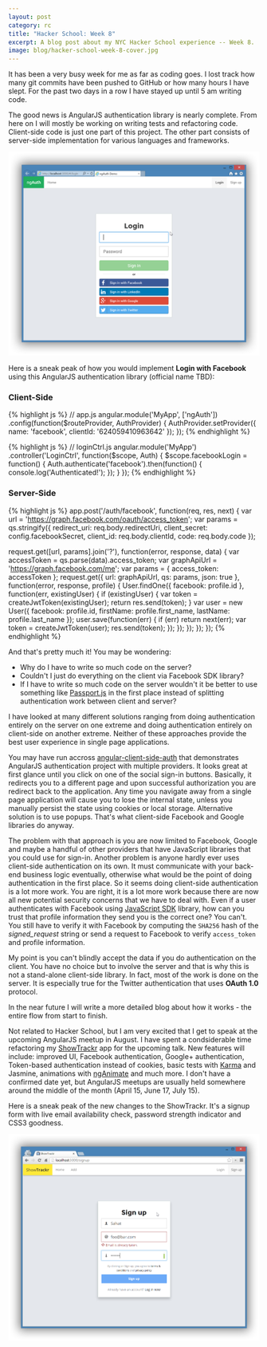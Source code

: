 ```yaml
---
layout: post
category: rc
title: "Hacker School: Week 8"
excerpt: A blog post about my NYC Hacker School experience -- Week 8.
image: blog/hacker-school-week-8-cover.jpg
---
```


It has been a very busy week for me as far as coding goes. I lost track how many
git commits have been pushed to GitHub or how many hours I have slept. For the
past two days in a row I have stayed up until 5 am writing code.

The good news is AngularJS authentication library is nearly complete. From here
on I will mostly be working on writing tests and refactoring code. Client-side
code is just one part of this project. The other part consists of server-side
implementation for various languages and frameworks.

![](/images/blog/hacker-school-week-8-1.png)

Here is a sneak peak of how you would implement **Login with Facebook** using
this AngularJS authentication library (official name TBD):

### Client-Side

{% highlight js %}
// app.js
angular.module('MyApp', ['ngAuth'])
  .config(function($routeProvider, AuthProvider) {
    AuthProvider.setProvider({
      name: 'facebook',
      clientId: '624059410963642'
    });
  });
{% endhighlight %}

{% highlight js %}
// loginCtrl.js
angular.module('MyApp')
  .controller('LoginCtrl', function($scope, Auth) {
    $scope.facebookLogin = function() {
      Auth.authenticate('facebook').then(function() {
        console.log('Authenticated!');
      });
    }
  });
{% endhighlight %}

### Server-Side

{% highlight js %}
app.post('/auth/facebook', function(req, res, next) {
  var url = 'https://graph.facebook.com/oauth/access_token';
  var params = qs.stringify({
    redirect_uri: req.body.redirectUri,
    client_secret: config.facebookSecret,
    client_id: req.body.clientId,
    code: req.body.code
  });

  request.get([url, params].join('?'), function(error, response, data) {
    var accessToken = qs.parse(data).access_token;
    var graphApiUrl = 'https://graph.facebook.com/me';
    var params = {
      access_token: accessToken
    };
    request.get({
      url: graphApiUrl,
      qs: params,
      json: true
    }, function(error, response, profile) {
      User.findOne({ facebook: profile.id }, function(err, existingUser) {
        if (existingUser) {
          var token = createJwtToken(existingUser);
          return res.send(token);
        }
        var user = new User({
          facebook: profile.id,
          firstName: profile.first_name,
          lastName: profile.last_name
        });
        user.save(function(err) {
          if (err) return next(err);
          var token = createJwtToken(user);
          res.send(token);
        });
      });
    });
  });
});
{% endhighlight %}

And that's pretty much it! You may be wondering:

- Why do I have to write so much code on the server?
- Couldn't I just do everything on the client via Facebook SDK library?
- If I have to write so much code on the server wouldn't it be better to
use something like [Passport.js](http://passportjs.org) in the first place
instead of splitting authentication work between client and server?

I have looked at many different solutions ranging from doing authentication
entirely on the server on one extreme and doing authentication entirely on
client-side on another extreme. Neither of these approaches provide the best
user experience in single page applications.

You may have run accross [angular-client-side-auth](http://angular-client-side-auth.herokuapp.com)
that demonstrates AngularJS authentication project with multiple providers. It
looks great at first glance until you click on one of the social sign-in
buttons. Basically, it redirects you to a different page and upon successful
authorization you are redirect back to the application. Any time you navigate
away from a single page application will cause you to lose the internal state,
unless you manually persist the state using cookies or local storage. Alternative
solution is to use popups. That's what client-side Facebook and Google libraries
do anyway.

The problem with that approach is you are now limited to Facebook, Google and
maybe a handful of other providers that have JavaScript libraries that you could
use for sign-in. Another problem is anyone hardly ever uses client-side authentication
on its own. It must communicate with your back-end business logic eventually,
otherwise what would be the point of doing authentication in the first place.
So it seems doing client-side authentication is a lot more work. You are right,
it is a lot more work because there are now all new potential security concerns
that we have to deal with. Even if a user authenticates with Facebook using
[JavaScript SDK](https://developers.facebook.com/docs/javascript) library, how
can you trust that profile information they send you is the correct one? You can't.
You still have to verify it with Facebook by computing the `SHA256` hash of the
*signed_request* string or send a request to Facebook to verify `access_token` and
profile information.

My point is you can't blindly accept the data if you do authentication on the
client. You have no choice but to involve the server and that is why this is
not a stand-alone client-side library. In fact, most of the work is done on the
server. It is especially true for the Twitter authentication that uses **OAuth 1.0**
protocol.

In the near future I will write a more detailed blog about how it works - the
entire flow from start to finish.

Not related to Hacker School, but I am very excited that I get to speak at the
upcoming AngularJS meetup in August. I have spent a condsiderable time refactoring
my [ShowTrackr](https://github.com/sahat/tvshow-tracker) app for the upcoming talk.
New features will include: improved UI, Facebook authentication, Google+ authentication,
Token-based authentication instead of cookies, basic tests with [Karma](karma-runner.github.io)
and Jasmine, animations with [ngAnimate](http://www.yearofmoo.com/2013/08/remastered-animation-in-angularjs-1-2.html)
and much more. I don't have a confirmed date yet, but AngularJS meetups are
usually held somewhere around the middle of the month (April 15, June 17, July 15).

Here is a sneak peak of the new changes to the ShowTrackr. It's a signup form
with live email availability check, password strength indicator and CSS3 goodness.

![](/images/blog/hacker-school-week-8-2.png)
